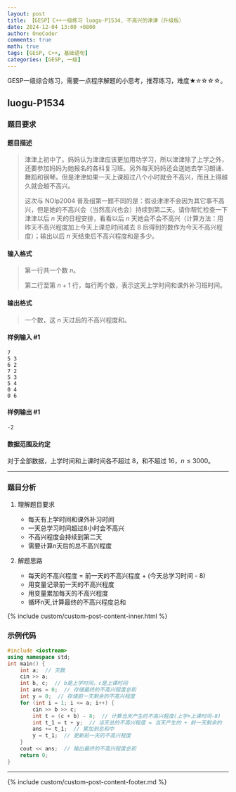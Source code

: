 ```yaml
---
layout: post
title: 【GESP】C++一级练习 luogu-P1534, 不高兴的津津（升级版）
date: 2024-12-04 13:00 +0800
author: OneCoder
comments: true
math: true
tags: [GESP, C++, 基础语句]
categories: [GESP, 一级]
---
```

GESP一级综合练习，需要一点程序解题的小思考，推荐练习，难度★✮☆☆☆。

<!--more-->

## luogu-P1534

### 题目要求

#### 题目描述

>津津上初中了。妈妈认为津津应该更加用功学习，所以津津除了上学之外，还要参加妈妈为她报名的各科复习班。另外每天妈妈还会送她去学习朗诵、舞蹈和钢琴。但是津津如果一天上课超过八个小时就会不高兴，而且上得越久就会越不高兴。
>
>这次与 NOIp2004 普及组第一题不同的是：假设津津不会因为其它事不高兴，但是她的不高兴会（当然高兴也会）持续到第二天。请你帮忙检查一下津津以后 $n$ 天的日程安排，看看以后 $n$ 天她会不会不高兴（计算方法：用昨天不高兴程度加上今天上课总时间减去 $8$ 后得到的数作为今天不高兴程度）；输出以后 $n$ 天结束后不高兴程度和是多少。

#### 输入格式

>第一行共一个数 $n$。
>
>第二行至第 $n+1$ 行，每行两个数，表示这天上学时间和课外补习班时间。

#### 输出格式

>一个数，这 $n$ 天过后的不高兴程度和。

#### 样例输入 #1

```console
7
5 3
6 2
7 2
5 3
5 4
0 4
0 6
```

#### 样例输出 #1

```console
-2
```

#### 数据范围及约定

对于全部数据，上学时间和上课时间各不超过 $8$，和不超过 $16$，$n \le 3000$。

---

### 题目分析

1. 理解题目要求
   - 每天有上学时间和课外补习时间
   - 一天总学习时间超过8小时会不高兴
   - 不高兴程度会持续到第二天
   - 需要计算n天后的总不高兴程度

2. 解题思路
   - 每天的不高兴程度 = 前一天的不高兴程度 + (今天总学习时间 - 8)
   - 用变量记录前一天的不高兴程度
   - 用变量累加每天的不高兴程度
   - 循环n天,计算最终的不高兴程度总和

{% include custom/custom-post-content-inner.html %}

### 示例代码

```cpp
#include <iostream>
using namespace std;
int main() {
    int a;  // 天数
    cin >> a;
    int b, c;  // b是上学时间，c是上课时间
    int ans = 0;  // 存储最终的不高兴程度总和
    int y = 0;  // 存储前一天剩余的不高兴程度
    for (int i = 1; i <= a; i++) {
        cin >> b >> c;
        int t = (c + b) - 8;  // 计算当天产生的不高兴程度(上学+上课时间-8)
        int t_1 = t + y;  // 当天总的不高兴程度 = 当天产生的 + 前一天剩余的
        ans += t_1;  // 累加到总和中
        y = t_1;  // 更新前一天的不高兴程度
    }
    cout << ans;  // 输出最终的不高兴程度总和
    return 0;
}
```

---

{% include custom/custom-post-content-footer.md %}
